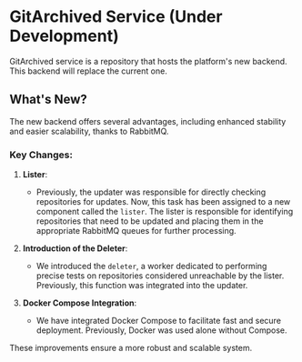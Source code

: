 # GitArchived Service (Under Development)

GitArchived service is a repository that hosts the platform's new backend. This backend will replace the current one.

## What's New?

The new backend offers several advantages, including enhanced stability and easier scalability, thanks to RabbitMQ.

### Key Changes:

1. **Lister**:
   - Previously, the updater was responsible for directly checking repositories for updates. Now, this task has been assigned to a new component called the `lister`. The lister is responsible for identifying repositories that need to be updated and placing them in the appropriate RabbitMQ queues for further processing.

2. **Introduction of the Deleter**:
   - We introduced the `deleter`, a worker dedicated to performing precise tests on repositories considered unreachable by the lister. Previously, this function was integrated into the updater.

3. **Docker Compose Integration**:
   - We have integrated Docker Compose to facilitate fast and secure deployment. Previously, Docker was used alone without Compose.

These improvements ensure a more robust and scalable system.
